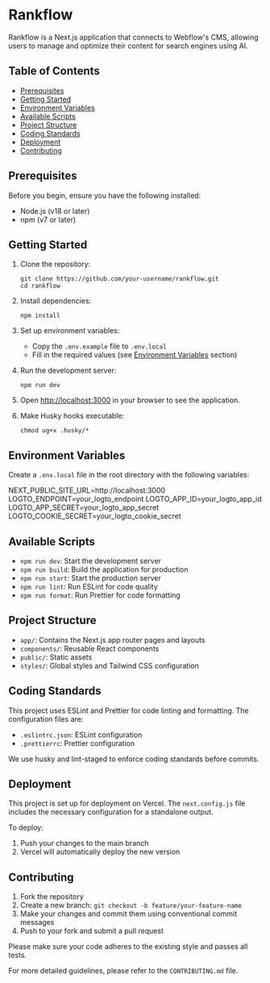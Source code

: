 # Rankflow

Rankflow is a Next.js application that connects to Webflow's CMS, allowing users to manage and optimize their content for search engines using AI.

## Table of Contents

- [Prerequisites](#prerequisites)
- [Getting Started](#getting-started)
- [Environment Variables](#environment-variables)
- [Available Scripts](#available-scripts)
- [Project Structure](#project-structure)
- [Coding Standards](#coding-standards)
- [Deployment](#deployment)
- [Contributing](#contributing)

## Prerequisites

Before you begin, ensure you have the following installed:

- Node.js (v18 or later)
- npm (v7 or later)

## Getting Started

1. Clone the repository:

   ```
   git clone https://github.com/your-username/rankflow.git
   cd rankflow
   ```

2. Install dependencies:

   ```
   npm install
   ```

3. Set up environment variables:

   - Copy the `.env.example` file to `.env.local`
   - Fill in the required values (see [Environment Variables](#environment-variables) section)

4. Run the development server:

   ```
   npm run dev
   ```

5. Open [http://localhost:3000](http://localhost:3000) in your browser to see the application.

6. Make Husky hooks executable:
   ```
   chmod ug+x .husky/*
   ```

## Environment Variables

Create a `.env.local` file in the root directory with the following variables:

NEXT_PUBLIC_SITE_URL=http://localhost:3000
LOGTO_ENDPOINT=your_logto_endpoint
LOGTO_APP_ID=your_logto_app_id
LOGTO_APP_SECRET=your_logto_app_secret
LOGTO_COOKIE_SECRET=your_logto_cookie_secret

## Available Scripts

- `npm run dev`: Start the development server
- `npm run build`: Build the application for production
- `npm run start`: Start the production server
- `npm run lint`: Run ESLint for code quality
- `npm run format`: Run Prettier for code formatting

## Project Structure

- `app/`: Contains the Next.js app router pages and layouts
- `components/`: Reusable React components
- `public/`: Static assets
- `styles/`: Global styles and Tailwind CSS configuration

## Coding Standards

This project uses ESLint and Prettier for code linting and formatting. The configuration files are:

- `.eslintrc.json`: ESLint configuration
- `.prettierrc`: Prettier configuration

We use husky and lint-staged to enforce coding standards before commits.

## Deployment

This project is set up for deployment on Vercel. The `next.config.js` file includes the necessary configuration for a standalone output.

To deploy:

1. Push your changes to the main branch
2. Vercel will automatically deploy the new version

## Contributing

1. Fork the repository
2. Create a new branch: `git checkout -b feature/your-feature-name`
3. Make your changes and commit them using conventional commit messages
4. Push to your fork and submit a pull request

Please make sure your code adheres to the existing style and passes all tests.

For more detailed guidelines, please refer to the `CONTRIBUTING.md` file.
